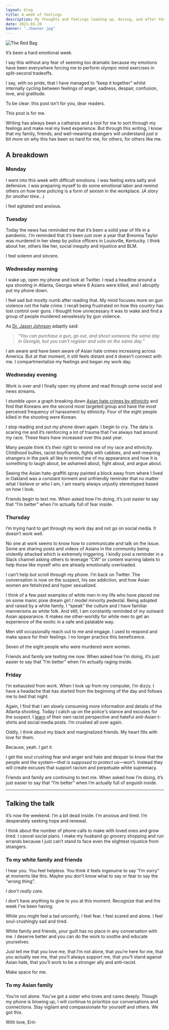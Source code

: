 ```yaml
---
layout: blog
title: A week of feelings
description: My thoughts and feelings leading up, during, and after the Atlanta Spa shootings
date: 2021-03-20
banner: "./banner.jpg"
---
```


<img class="responsive-img-no-shadow" src="/images/uploads/2021-03-20/file.JPG" alt="The Red Bag" />

It’s been a hard emotional week.

I say this without any fear of seeming too dramatic because my emotions have been everywhere forcing me to perform olympic mind exercises in split-second tradeoffs. 

I say, with no pride, that I have managed to “keep it together” whilst internally cycling between feelings of anger, sadness, despair, confusion, love, and gratitude. 

To be clear: this post isn’t for you, dear readers. 

This post is for me. 

Writing has always been a catharsis and a tool for me to sort through my feelings and make real my lived experience. But through this writing, I know that my family, friends, and well-meaning strangers will understand _just a bit more_ on why this has been so hard for me, for others, for others like me.

## A breakdown

### Monday

I went into this week with difficult emotions. I was feeling extra salty and defensive. I was preparing myself to do some emotional labor and remind others on how tone policing is a form of sexism in the workplace. (_A story for another time…_)

I feel agitated and anxious.

### Tuesday

Today the news has reminded me that it’s been a solid year of life in a pandemic. I’m reminded that it’s been just over a year that Breonna Taylor was murdered in her sleep by police officers in Louisville, Kentucky. I think about her, others like her, social inequity and injustice and BLM.

I feel solemn and sincere.

### Wednesday morning

I wake up, open my phone and look at Twitter. I read a headline around a spa shooting in Atlanta, Georgia where 6 Asians were killed, and I abruptly put my phone down.

I feel sad but mostly numb after reading that. My mind focuses more on gun violence not the hate crime. I recall being frustrated on how this country has lost control over guns. I thought how unnecessary it was to wake and find a group of people murdered senselessly by gun violence. 

As [Dr. Jason Johnson](https://twitter.com/DrJasonJohnson/status/1373304849220128771) adaptly said: 

>“_You can purchase a gun, go out, and shoot someone the same day in Georgia, but you can't register and vote on the same day._”

I am aware and have been aware of Asian hate crimes increasing across America. But at that moment, it still feels distant and it doesn’t connect with me. I compartmentalize my feelings and began my work day.

### Wednesday evening

Work is over and I finally open my phone and read through some social and news streams. 

I stumble upon a graph breaking down [Asian hate crimes by ethnicity](https://www.ctvnews.ca/canada/statcan-survey-shows-new-evidence-of-increase-in-anti-asian-sentiment-attacks-1.5016027) and find that Koreans are the second most targeted group and have the most perceived frequency of harassment by ethnicity. Four of the eight people killed in the shooting were Korean.

I stop reading and put my phone down again. I begin to cry. The data is scaring me and it’s reinforcing a lot of trauma that I’ve always had around my race. These fears have increased over this past year. 

Many people think it’s their right to remind me of my race and ethnicity. Childhood bullies, racist boyfriends, fights with cabbies, and well-meaning strangers in the park all like to remind me of my appearance and how it is something to laugh about, be ashamed about, fight about, and argue about. 

Seeing the Asian hate-graffiti spray painted a block away from where I lived in Oakland was a constant torment and unfriendly reminder that no matter what I believe or who I am, I am nearly always unjustly stereotyped based on how I look.

Friends begin to text me. When asked how I’m doing, it’s just easier to say that “I’m better” when I’m actually full of fear inside.

### Thursday

I’m trying hard to get through my work day and not go on social media. It doesn’t work well.

No one at work seems to know how to communicate and talk on the issue. Some are sharing posts and videos of Asians in the community being violently attacked which is extremely triggering. I kindly post a reminder in a Slack channel asking others to leverage “CW” or content warning labels to help those like myself who are already emotionally overloaded.

I can’t help but scroll through my phone. I’m back on Twitter. The conversation is now on the suspect, his sex addiction, and how Asian women are fetishized and hyper sexualized.

I think of a few past examples of white men in my life who have placed me on some manic pixie dream girl / model minority pedestal. Being adopted and raised by a white family, I “speak” the culture and I have familiar mannerisms as white folk. And still, I am constantly reminded of my outward Asian appearance. It makes me other-worldly for white men to get an experience of the exotic in a safe and palatable way. 

Men still occasionally reach out to me and engage. I used to respond and make space for their feelings. I no longer practice this beneficence.

Seven of the eight people who were murdered were women.

Friends and family are texting me now. When asked how I’m doing, it’s just easier to say that “I’m better” when I’m actually raging inside.

### Friday

I’m exhausted from work. When I look up from my computer, I’m dizzy. I have a headache that has started from the beginning of the day and follows me to bed that night.

Again, I find that I am slowly consuming more information and details of the Atlanta shooting. Today I catch up on the police's stance and excuses for the suspect. I [learn](https://globalnews.ca/news/7704008/atlanta-spa-shootings-bad-day-racism/) of their own racist perspective and hateful anti-Asian t-shirts and social media posts. I’m crushed all over again.

Oddly, I think about my black and marginalized friends. My heart fills with love for them. 

Because, yeah. _I get it_. 

I get the soul crushing fear and anger and hate and despair to know that the people and the system—_that is supposed to protect us_—won’t. Instead they will create excuses that support racism and perpetuate white supremacy. 

Friends and family are continuing to text me. When asked how I’m doing, it’s just easier to say that “I’m better” when I’m actually full of anguish inside.

---
## Talking the talk

It’s now the weekend. I’m a bit dead inside. I’m anxious and tired. I’m desperately seeking hope and renewal.

I think about the number of phone calls to make with loved ones and grow tired. I cancel social plans. I make my husband go grocery shopping and run errands because I just can’t stand to face even the slightest injustice from strangers. 

### To my white family and friends

I hear you. You feel helpless. You think it feels ingenuine to say “I’m sorry” at moments like this. Maybe you don’t know what to say or fear to say the “wrong thing”.

_I don’t really care_. 

I don’t have anything to give to you at this moment. Recognize that and the week I've been having.

While you might feel a tad uncomfy, I feel fear. I feel scared and alone. I feel soul-crushingly sad and tired. 

White family and friends, your guilt has no place in any conversation with me. I deserve better and you can do the work to soothe and educate yourselves.

Just tell me that you love me, that I’m not alone, that you’re here for me, that you actually see me,  that you’ll always support me, that you’ll stand against Asian hate, that you’ll work to be a stronger ally and anti-racist. 

Make space for me.

### To my Asian family 

You’re not alone. You’ve got a sister who loves and cares deeply. Though my phone is blowing up, I will continue to prioritize our conversations and connections. Stay vigilant and compassionate for yourself and others. We got this.

With love,
Erin

